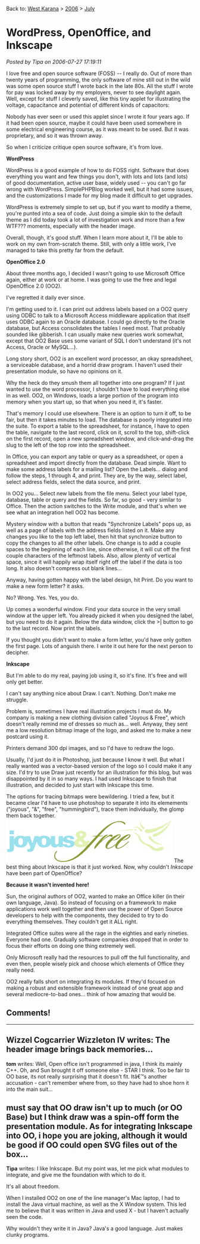 Back to: [West Karana](/posts/westkarana.md) > [2006](/posts/2006/westkarana.md) > [July](./westkarana.md)
# WordPress, OpenOffice, and Inkscape

*Posted by Tipa on 2006-07-27 17:19:11*

I love free and open source software (FOSS) -- I really do. Out of more than twenty years of programming, the only software of mine still out in the wild was some open source stuff I wrote back in the late 80s. All the stuff I wrote for pay was locked away by my employers, never to see daylight again. Well, except for stuff I cleverly saved, like this tiny applet for illustrating the voltage, capacitance and potential of different kinds of capacitors:





Nobody has ever seen or used this applet since I wrote it four years ago. If it had been open source, maybe it could have been used somewhere in some electrical engineering course, as it was meant to be used. But it was proprietary, and so it was thrown away.

So when I criticize critique open source software, it's from love.

**WordPress**

WordPress is a good example of how to do FOSS right. Software that does everything you want and few things you don't, with lots and lots (and lots) of good documentation, active user base, widely used -- you can't go far wrong with WordPress. SimplePHPBlog worked well, but it had some issues, and the customizations I made for my blog made it difficult to get upgrades.

WordPress is extremely simple to set up, but if you want to modify a theme, you're punted into a sea of code. Just doing a simple skin to the default theme as I did today took a lot of investigation work and more than a few WTF??? moments, especially with the header image.

Overall, though, it's good stuff. When I learn more about it, I'll be able to work on my own from-scratch theme. Still, with only a little work, I've managed to take this pretty far from the default.

**OpenOffice 2.0**

About three months ago, I decided I wasn't going to use Microsoft Office again, either at work or at home. I was going to use the free and legal OpenOffice 2.0 (OO2).

I've regretted it daily ever since.

I'm getting used to it. I can print out address labels based on a OO2 query using ODBC to talk to a Microsoft Access middleware application that itself uses ODBC again to an Oracle database. I could go directly to the Oracle database, but Access consolidates the tables I need most. That probably sounded like gibberish. I can usually make new queries work somewhat, except that OO2 Base uses some variant of SQL I don't understand (it's not Access, Oracle or MySQL...).

Long story short, OO2 is an excellent word processor, an okay spreadsheet, a serviceable database, and a horrid draw program. I haven't used their presentation module, so have no opinions on it.

Why the heck do they smush them all together into one program? If I just wanted to use the word processor, I shouldn't have to load everything else in as well. OO2, on Windows, loads a large portion of the program into memory when you start up, so that when you need it, it's faster.

That's memory I could use elsewhere. There is an option to turn it off, to be fair, but then it takes minutes to load.
The database is poorly integrated into the suite. To export a table to the spreadsheet, for instance, I have to open the table, navigate to the last record, click on it, scroll to the top, shift-click on the first record, open a new spreadsheet window, and click-and-drag the slug to the left of the top row into the spreadsheet.

In Office, you can export any table or query as a spreadsheet, or open a spreadsheet and import directly from the database. Dead simple. Want to make some address labels for a mailing list? Open the Labels... dialog and follow the steps, 1 through 4, and print. They are, by the way, select label, select address fields, select the data source, and print.

In OO2 you... Select new labels from the file menu. Select your label type, database, table or query and the fields. So far, so good - very similar to Office. Then the action switches to the Write module, and that's when we see what an integration hell OO2 has become.

Mystery window with a button that reads "Synchronize Labels" pops up, as well as a page of labels with the address fields listed on it. Make any changes you like to the top left label, then hit that synchronize button to copy the changes to all the other labels. One change is to add a couple spaces to the beginning of each line, since otherwise, it will cut off the first couple characters of the leftmost labels. Also, allow plenty of vertical space, since it will happily wrap itself right off the label if the data is too long. It also doesn't compress out blank lines...

Anyway, having gotten happy with the label design, hit Print. Do you want to make a new form letter? it asks.

No? Wrong. Yes. Yes, you do.

Up comes a wonderful window. Find your data source in the very small window at the upper left. You already picked it when you designed the label, but you need to do it again. Below the data window, click the >| button to go to the last record. Now print the labels.

If you thought you didn't want to make a form letter, you'd have only gotten the first page. Lots of anguish there. I write it out here for the next person to decipher.

**Inkscape**

But I'm able to do my real, paying job using it, so it's fine. It's free and will only get better.

I can't say anything nice about Draw. I can't. Nothing. Don't make me struggle.

Problem is, sometimes I have real illustration projects I must do. My company is making a new clothing division called "Joyous & Free", which doesn't really remind me of dresses so much as... well. Anyway, they sent me a low resolution bitmap image of the logo, and asked me to make a new postcard using it.

Printers demand 300 dpi images, and so I'd have to redraw the logo.

Usually, I'd just do it in Photoshop, just because I know it well. But what I really wanted was a vector-based version of the logo so I could make it any size. I'd try to use Draw just recently for an illustration for this blog, but was disappointed by it in so many ways. I had used Inkscape to finish that illustration, and decided to just start with Inkscape this time.

The options for tracing bitmaps were bewildering. I tried a few, but it became clear I'd have to use photoshop to separate it into its elemements ("joyous", "&", "free", "hummingbird"), trace them individually, the glomp them back together.
![some other joyous logo](../../../uploads/2006/07/joyouslogo.png)
The best thing about Inkscape is that it just worked. Now, why couldn't *Inkscape* have been part of OpenOffice?

**Because it wasn't invented here!**

Sun, the original authors of OO2, wanted to make an Office killer (in their own language, Java). So instead of focusing on a framework to make applications work well together and then use the power of Open Source developers to help with the components, they decided to try to do everything themselves. They couldn't get it ALL right.

Integrated Office suites were all the rage in the eighties and early nineties. Everyone had one. Gradually software companies dropped that in order to focus their efforts on doing one thing extremely well.

Only Microsoft really had the resources to pull off the full functionality, and even then, people wisely pick and choose which elements of Office they really need.

OO2 really falls short on integrating its modules. If they'd focused on making a robust and extensible framework instead of one great app and several mediocre-to-bad ones... think of how amazing that would be.
## Comments!
---
**Wizzel Cogcarrier Wizzleton IV** writes: The header image brings back memories...
---
**tom** writes: Well, Open office isn't programmed in java, I think its mainly C++. Oh, and Sun brought it off someone else - STAR I think. Too be fair to OO base, its not really surprising that it doesn't fit. Itâ€™s another accusation - can't remember where from, so they have had to shoe horn it into the main suit...

must say that OO draw isn't up to much (or OO Base) but I think draw was a spin-off form the presentation module. As for integrating Inkscape into OO, i hope you are joking, although it would be good if OO could open SVG files out of the box...
---
**Tipa** writes: I like Inkscape. But my point was, let me pick what modules to integrate, and give me the foundation with which to do it.

It's all about freedom.

When I installed OO2 on one of the line manager's Mac laptop, I had to install the Java virtual machine, as well as the X Window system. This led me to believe that it was written in Java and used X - but I haven't actually seen the code.

Why wouldn't they write it in Java? Java's a good language. Just makes clunky programs.
